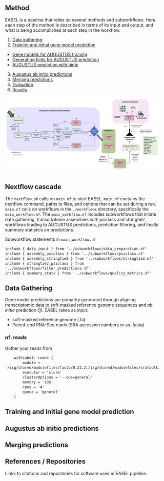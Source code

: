 ## Method

EASEL is a pipeline that relies on several methods and subworkflows. Here, each step of the method is described in terms of its input and output, and what is being accomplished at each step in the workflow.

1. [Data gathering](#data-gathering)
2. [Training and initial gene model prediction](#training-and-initial-gene-model-prediction)
- [Gene models for AUGUSTUS training](https://gitlab.com/PlantGenomicsLab/easel-augustus-training/-/blob/main/Files/2_generating_gene_models.md)
- [Generating hints for AUGUSTUS prediction](https://gitlab.com/PlantGenomicsLab/easel-augustus-training/-/blob/main/Files/3_hints_for_augustus.md)
- [AUGUSTUS prediction with hints](https://gitlab.com/PlantGenomicsLab/easel-augustus-training/-/blob/main/Files/4_Augustus_with_hints.md)
3. [Augustus ab initio predictions](#augustus-ab-initio-predictions)
4. [Merging predictions](#merging-predicitons)
6. [Evaluation](https://gitlab.com/PlantGenomicsLab/easel-augustus-training/-/blob/main/Files/6_evaluation.md)
7. [Results](https://gitlab.com/PlantGenomicsLab/easel-augustus-training/-/blob/main/Files/7_Results.md)

![](files/figs/easel_pipeline_Nov22.png)

## Nextflow cascade

The `nextflow.sh` calls on `main.nf` to start EASEL. `main.nf` contains the nextflow command, paths to files, and options that can be set during a run. `main.nf` calls on workflows in the `./workflows` directory, specifically the `main_workflow.nf`. The `main_workflow.nf` includes subworkflows that initate data gathering, transcriptome assemlbies with psiclass and stringtie2, workflows leading to AUGUSTUS predictions, prediction filtering, and finally summary statistics on predictions.

Subworkflow statements in `main_workflow.nf`

```
include { data_input } from '../subworkflows/data_preparation.nf'
include { assembly_psiclass } from '../subworkflows/psiclass.nf'
include { assembly_stringtie2 } from '../subworkflows/stringtie2.nf'
include { stringtie2_psiclass } from '../subworkflows/filter_predictions.nf'
include { summary_stats } from '../subworkflows/quality_metrics.nf'
```


## Data Gathering

Gene model predictions are primarity generated through aligning transcriptomic data to soft-masked reference genome sequences and *ab initio* prediction ([1](#1.)). EASEL takes as input: 
- soft-masked reference genome (.fa)
- Paired-end RNA-Seq reads (SRA accession numbers or as .fastq)

### nf: reads

Gather your reads from 

```
    withLabel: reads {
        module = '/isg/shared/modulefiles/fastp/0.23.2:/isg/shared/modulefiles/sratoolkit/2.11.3'
        executor = 'slurm'
        clusterOptions = '--qos=general'
        memory = '10G' 
        cpus = '4'
        queue = 'general'
    }
```

## Training and initial gene model prediction

## Augustus ab initio predictions

## Merging predictions


## References / Repositories

Links to citations and repositories for software used in EASEL pipeline.



